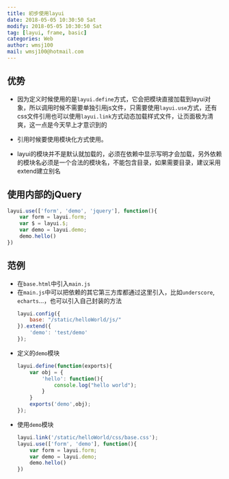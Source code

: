 ```yaml
---
title: 初步使用layui
date: 2018-05-05 10:30:50 Sat
modify: 2018-05-05 10:30:50 Sat
tag: [layui, frame, basic]
categories: Web
author: wmsj100
mail: wmsj100@hotmail.com
---
```


## 优势
- 因为定义时候使用的是`layui.define`方式，它会把模块直接加载到layui对象，所以调用时候不需要单独引用js文件，只需要使用`layui.use`方式，还有css文件引用也可以使用`layui.link`方式动态加载样式文件，让页面极为清爽，这一点是今天早上才意识到的

- 引用时候要使用模块化方式使用。
- layui的模块并不是默认就加载的，必须在依赖中显示写明才会加载，另外依赖的模块名必须是一个合法的模块名，不能包含目录，如果需要目录，建议采用extend建立别名

## 使用内部的jQuery
```js
layui.use(['form', 'demo', 'jquery'], function(){
	var form = layui.form;
	var $ = layui.$;
	var demo = layui.demo;
	demo.hello()
})
```

## 范例
- 在`base.html`中引入`main.js`
- 在`main.js`中可以把依赖的其它第三方库都通过这里引入，比如`underscore`, `echarts`...，也可以引入自己封装的方法
    ```main.js
    layui.config({
        base: "/static/helloWorld/js/"
    }).extend({
        'demo': 'test/demo'
    });
    ```
- 定义的`demo`模块
    ```demo.js
    layui.define(function(exports){
        var obj = {
            'hello': function(){
                console.log("hello world");
            }
        }
        exports('demo',obj);
    });
    ```
- 使用`demo`模块
    ```index.js
    layui.link('/static/helloWorld/css/base.css');
    layui.use(['form', 'demo'], function(){
        var form = layui.form;
        var demo = layui.demo;
        demo.hello()
    })
    ```
